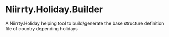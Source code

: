 # Niirrty.Holiday.Builder
A Niirrty.Holiday helping tool to build/generate the base structure definition file of country depending holidays
